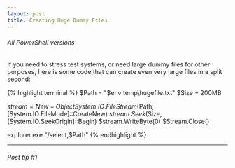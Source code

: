 ```yaml
---
layout: post
title: Creating Huge Dummy Files
---
```

###### All PowerShell versions

If you need to stress test systems, or need large dummy files for other purposes, here is some code that can create even very large files in a split second:

{% highlight terminal %}
$Path = "$env:temp\hugefile.txt"
$Size = 200MB

$stream = New-Object System.IO.FileStream($Path, [System.IO.FileMode]::CreateNew)
$stream.Seek($Size, [System.IO.SeekOrigin]::Begin)
$stream.WriteByte(0)
$Stream.Close()

explorer.exe "/select,$Path" 
{% endhighlight %}

---

###### Post tip #1

